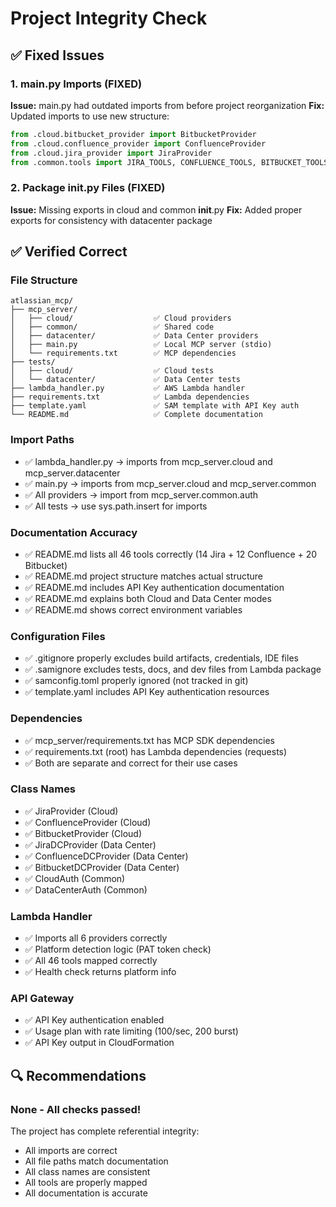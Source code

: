 # Project Integrity Check

## ✅ Fixed Issues

### 1. main.py Imports (FIXED)
**Issue:** main.py had outdated imports from before project reorganization
**Fix:** Updated imports to use new structure:
```python
from .cloud.bitbucket_provider import BitbucketProvider
from .cloud.confluence_provider import ConfluenceProvider
from .cloud.jira_provider import JiraProvider
from .common.tools import JIRA_TOOLS, CONFLUENCE_TOOLS, BITBUCKET_TOOLS
```

### 2. Package __init__.py Files (FIXED)
**Issue:** Missing exports in cloud and common __init__.py
**Fix:** Added proper exports for consistency with datacenter package

## ✅ Verified Correct

### File Structure
```
atlassian_mcp/
├── mcp_server/
│   ├── cloud/                  ✅ Cloud providers
│   ├── common/                 ✅ Shared code
│   ├── datacenter/             ✅ Data Center providers
│   ├── main.py                 ✅ Local MCP server (stdio)
│   └── requirements.txt        ✅ MCP dependencies
├── tests/
│   ├── cloud/                  ✅ Cloud tests
│   └── datacenter/             ✅ Data Center tests
├── lambda_handler.py           ✅ AWS Lambda handler
├── requirements.txt            ✅ Lambda dependencies
├── template.yaml               ✅ SAM template with API Key auth
└── README.md                   ✅ Complete documentation
```

### Import Paths
- ✅ lambda_handler.py → imports from mcp_server.cloud and mcp_server.datacenter
- ✅ main.py → imports from mcp_server.cloud and mcp_server.common
- ✅ All providers → import from mcp_server.common.auth
- ✅ All tests → use sys.path.insert for imports

### Documentation Accuracy
- ✅ README.md lists all 46 tools correctly (14 Jira + 12 Confluence + 20 Bitbucket)
- ✅ README.md project structure matches actual structure
- ✅ README.md includes API Key authentication documentation
- ✅ README.md explains both Cloud and Data Center modes
- ✅ README.md shows correct environment variables

### Configuration Files
- ✅ .gitignore properly excludes build artifacts, credentials, IDE files
- ✅ .samignore excludes tests, docs, and dev files from Lambda package
- ✅ samconfig.toml properly ignored (not tracked in git)
- ✅ template.yaml includes API Key authentication resources

### Dependencies
- ✅ mcp_server/requirements.txt has MCP SDK dependencies
- ✅ requirements.txt (root) has Lambda dependencies (requests)
- ✅ Both are separate and correct for their use cases

### Class Names
- ✅ JiraProvider (Cloud)
- ✅ ConfluenceProvider (Cloud)
- ✅ BitbucketProvider (Cloud)
- ✅ JiraDCProvider (Data Center)
- ✅ ConfluenceDCProvider (Data Center)
- ✅ BitbucketDCProvider (Data Center)
- ✅ CloudAuth (Common)
- ✅ DataCenterAuth (Common)

### Lambda Handler
- ✅ Imports all 6 providers correctly
- ✅ Platform detection logic (PAT token check)
- ✅ All 46 tools mapped correctly
- ✅ Health check returns platform info

### API Gateway
- ✅ API Key authentication enabled
- ✅ Usage plan with rate limiting (100/sec, 200 burst)
- ✅ API Key output in CloudFormation

## 🔍 Recommendations

### None - All checks passed!

The project has complete referential integrity:
- All imports are correct
- All file paths match documentation
- All class names are consistent
- All tools are properly mapped
- All documentation is accurate
